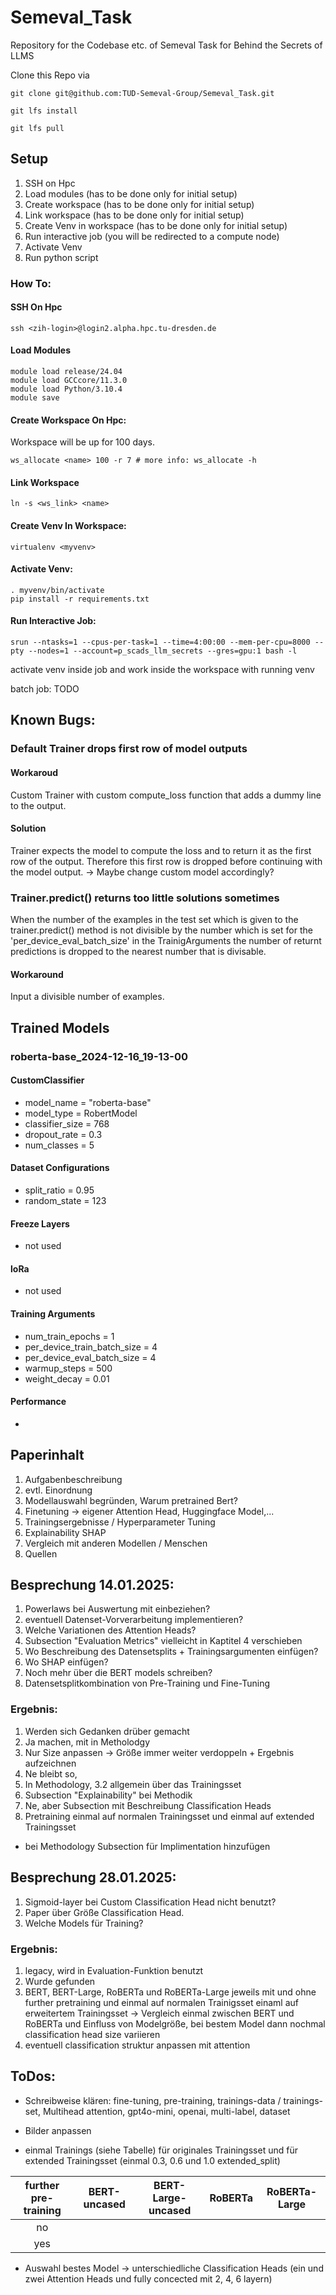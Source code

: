 # Semeval_Task
Repository for the Codebase etc. of Semeval Task for Behind the Secrets of LLMS 


Clone this Repo via
```
git clone git@github.com:TUD-Semeval-Group/Semeval_Task.git
```


```
git lfs install
```

```
git lfs pull
```

## Setup

1. SSH on Hpc
2. Load modules (has to be done only for initial setup)
3. Create workspace (has to be done only for initial setup)
4. Link workspace (has to be done only for initial setup)
5. Create Venv in workspace (has to be done only for initial setup)
6. Run interactive job (you will be redirected to a compute node)
7. Activate Venv 
8. Run python script

### How To:
#### SSH On Hpc
```
ssh <zih-login>@login2.alpha.hpc.tu-dresden.de
```

#### Load Modules

```
module load release/24.04
module load GCCcore/11.3.0
module load Python/3.10.4
module save
```

#### Create Workspace On Hpc:
Workspace will be up for 100 days. 
```
ws_allocate <name> 100 -r 7 # more info: ws_allocate -h
```

#### Link Workspace
```
ln -s <ws_link> <name>
```

#### Create Venv In Workspace:
```
virtualenv <myvenv>
```

#### Activate Venv:
```
. myvenv/bin/activate
pip install -r requirements.txt
```

#### Run Interactive Job:
```
srun --ntasks=1 --cpus-per-task=1 --time=4:00:00 --mem-per-cpu=8000 --pty --nodes=1 --account=p_scads_llm_secrets --gres=gpu:1 bash -l
```

activate venv inside job
and work inside the workspace with running venv

batch job: TODO

## Known Bugs: 

### Default Trainer drops first row of model outputs

#### Workaroud
Custom Trainer with custom compute_loss function that adds a dummy line to the output. 

#### Solution 
Trainer expects the model to compute the loss and to return it as the first row of the output. Therefore this first row is dropped before continuing with the model output. -> Maybe change custom model accordingly?

### Trainer.predict() returns too little solutions sometimes
When the number of the examples in the test set which is given to the trainer.predict() method is not divisible by the number which is set for the 'per_device_eval_batch_size' in the TrainigArguments the number of returnt predictions is dropped to the nearest number that is divisable. 

#### Workaround
Input a divisible number of examples.

## Trained Models 

### roberta-base_2024-12-16_19-13-00

#### CustomClassifier
- model_name = "roberta-base" 
- model_type = RobertModel 
- classifier_size = 768 
- dropout_rate = 0.3 
- num_classes = 5

#### Dataset Configurations
- split_ratio = 0.95 
- random_state = 123 

#### Freeze Layers 
- not used 

#### loRa
- not used 

#### Training Arguments 
- num_train_epochs = 1
- per_device_train_batch_size = 4 
- per_device_eval_batch_size = 4 
- warmup_steps = 500
- weight_decay = 0.01

#### Performance 
- 



## Paperinhalt 
1. Aufgabenbeschreibung 
2. evtl. Einordnung 
3. Modellauswahl begründen, Warum pretrained Bert? 
4. Finetuning -> eigener Attention Head, Huggingface Model,...
5. Trainingsergebnisse / Hyperparameter Tuning 
6. Explainability SHAP
7. Vergleich mit anderen Modellen / Menschen 
8. Quellen


## Besprechung 14.01.2025: 
1. Powerlaws bei Auswertung mit einbeziehen? 
2. eventuell Datenset-Vorverarbeitung implementieren? 
3. Welche Variationen des Attention Heads? 
4. Subsection "Evaluation Metrics" vielleicht in Kaptitel 4 verschieben 
5. Wo Beschreibung des Datensetsplits + Trainingsargumenten einfügen? 
6. Wo SHAP einfügen? 
7. Noch mehr über die BERT models schreiben? 
8. Datensetsplitkombination von Pre-Training und Fine-Tuning

### Ergebnis: 
1. Werden sich Gedanken drüber gemacht 
2. Ja machen, mit in Metholodgy
3. Nur Size anpassen -> Größe immer weiter verdoppeln + Ergebnis aufzeichnen
4. Ne bleibt so, 
5. In Methodology, 3.2 allgemein über das Trainingsset 
6. Subsection "Explainability" bei Methodik 
7. Ne, aber Subsection mit Beschreibung Classification Heads
8. Pretraining einmal auf normalen Trainingsset und einmal auf extended Trainingsset 


- bei Methodology Subsection für Implimentation hinzufügen 

## Besprechung 28.01.2025: 
1. Sigmoid-layer bei Custom Classification Head nicht benutzt? 
2. Paper über Größe Classification Head. 
3. Welche Models für Training? 

### Ergebnis: 
1. legacy, wird in Evaluation-Funktion benutzt
2. Wurde gefunden 
3. BERT, BERT-Large, RoBERTa und RoBERTa-Large jeweils mit und ohne further pretraining und einmal auf normalen Trainigsset einaml auf erweitertem Trainingsset -> Vergleich einmal zwischen BERT und RoBERTa und Einfluss von Modelgröße, bei bestem Model dann nochmal classification head size variieren 
4. eventuell classification struktur anpassen mit attention 


 




## ToDos: 

- Schreibweise klären: fine-tuning, pre-training, trainings-data / trainings-set, Multihead attention, gpt4o-mini, openai, multi-label, dataset

- Bilder anpassen 


- einmal Trainings (siehe Tabelle) für originales Trainingsset und für extended Trainingsset (einmal 0.3, 0.6 und 1.0 extended_split)

| further pre-training | BERT-uncased | BERT-Large-uncased | RoBERTa | RoBERTa-Large |
| :------------------: | :--: | :--------: | :-----: | :-----------: |
| no | | | | |
| yes | | | | |    

- Auswahl bestes Model -> unterschiedliche Classification Heads (ein und zwei Attention Heads und fully concected mit 2, 4, 6 layern)
